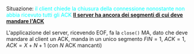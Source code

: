 Situazione: <span style=color:cyan>il client chiede la chiusura della connessione nonostante non abbia ricevuto tutti gli ACK</span>
<b><u>Il server ha ancora dei segmenti di cui deve mandare l'ACK</u></b>

L'applicazione del server, ricevendo EOF, fa la `close()` MA, dato che deve mandare al client un ACK, manda in un unico segmento $FIN = 1$, $ACK = 1$, $ACK=X+N+1$ (con $N$ ACK mancanti)